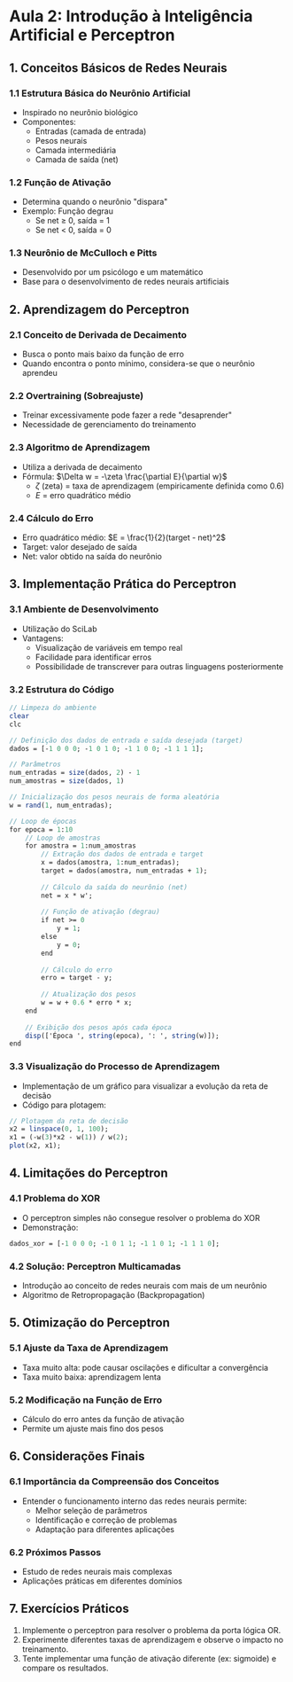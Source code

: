 # Aula 2: Introdução à Inteligência Artificial e Perceptron

## 1. Conceitos Básicos de Redes Neurais

### 1.1 Estrutura Básica do Neurônio Artificial
- Inspirado no neurônio biológico
- Componentes:
  - Entradas (camada de entrada)
  - Pesos neurais
  - Camada intermediária
  - Camada de saída (net)

### 1.2 Função de Ativação
- Determina quando o neurônio "dispara"
- Exemplo: Função degrau
  - Se net ≥ 0, saída = 1
  - Se net < 0, saída = 0

### 1.3 Neurônio de McCulloch e Pitts
- Desenvolvido por um psicólogo e um matemático
- Base para o desenvolvimento de redes neurais artificiais

## 2. Aprendizagem do Perceptron

### 2.1 Conceito de Derivada de Decaimento
- Busca o ponto mais baixo da função de erro
- Quando encontra o ponto mínimo, considera-se que o neurônio aprendeu

### 2.2 Overtraining (Sobreajuste)
- Treinar excessivamente pode fazer a rede "desaprender"
- Necessidade de gerenciamento do treinamento

### 2.3 Algoritmo de Aprendizagem
- Utiliza a derivada de decaimento
- Fórmula: $\Delta w = -\zeta \frac{\partial E}{\partial w}$
  - $\zeta$ (zeta) = taxa de aprendizagem (empiricamente definida como 0.6)
  - $E$ = erro quadrático médio

### 2.4 Cálculo do Erro
- Erro quadrático médio: $E = \frac{1}{2}(target - net)^2$
- Target: valor desejado de saída
- Net: valor obtido na saída do neurônio

## 3. Implementação Prática do Perceptron

### 3.1 Ambiente de Desenvolvimento
- Utilização do SciLab
- Vantagens:
  - Visualização de variáveis em tempo real
  - Facilidade para identificar erros
  - Possibilidade de transcrever para outras linguagens posteriormente

### 3.2 Estrutura do Código

```scilab
// Limpeza do ambiente
clear
clc

// Definição dos dados de entrada e saída desejada (target)
dados = [-1 0 0 0; -1 0 1 0; -1 1 0 0; -1 1 1 1];

// Parâmetros
num_entradas = size(dados, 2) - 1
num_amostras = size(dados, 1)

// Inicialização dos pesos neurais de forma aleatória
w = rand(1, num_entradas);

// Loop de épocas
for epoca = 1:10
    // Loop de amostras
    for amostra = 1:num_amostras
        // Extração dos dados de entrada e target
        x = dados(amostra, 1:num_entradas);
        target = dados(amostra, num_entradas + 1);
        
        // Cálculo da saída do neurônio (net)
        net = x * w';
        
        // Função de ativação (degrau)
        if net >= 0
            y = 1;
        else
            y = 0;
        end
        
        // Cálculo do erro
        erro = target - y;
        
        // Atualização dos pesos
        w = w + 0.6 * erro * x;
    end
    
    // Exibição dos pesos após cada época
    disp(['Época ', string(epoca), ': ', string(w)]);
end
```

### 3.3 Visualização do Processo de Aprendizagem
- Implementação de um gráfico para visualizar a evolução da reta de decisão
- Código para plotagem:

```scilab
// Plotagem da reta de decisão
x2 = linspace(0, 1, 100);
x1 = (-w(3)*x2 - w(1)) / w(2);
plot(x2, x1);
```

## 4. Limitações do Perceptron

### 4.1 Problema do XOR
- O perceptron simples não consegue resolver o problema do XOR
- Demonstração:

```scilab
dados_xor = [-1 0 0 0; -1 0 1 1; -1 1 0 1; -1 1 1 0];
```

### 4.2 Solução: Perceptron Multicamadas
- Introdução ao conceito de redes neurais com mais de um neurônio
- Algoritmo de Retropropagação (Backpropagation)

## 5. Otimização do Perceptron

### 5.1 Ajuste da Taxa de Aprendizagem
- Taxa muito alta: pode causar oscilações e dificultar a convergência
- Taxa muito baixa: aprendizagem lenta

### 5.2 Modificação na Função de Erro
- Cálculo do erro antes da função de ativação
- Permite um ajuste mais fino dos pesos

## 6. Considerações Finais

### 6.1 Importância da Compreensão dos Conceitos
- Entender o funcionamento interno das redes neurais permite:
  - Melhor seleção de parâmetros
  - Identificação e correção de problemas
  - Adaptação para diferentes aplicações

### 6.2 Próximos Passos
- Estudo de redes neurais mais complexas
- Aplicações práticas em diferentes domínios

## 7. Exercícios Práticos

1. Implemente o perceptron para resolver o problema da porta lógica OR.
2. Experimente diferentes taxas de aprendizagem e observe o impacto no treinamento.
3. Tente implementar uma função de ativação diferente (ex: sigmoide) e compare os resultados.